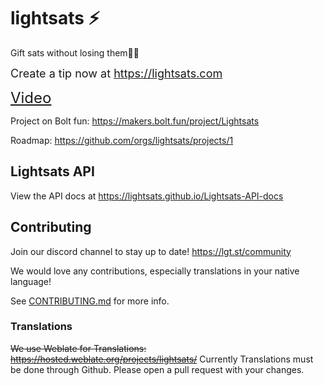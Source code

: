 # lightsats ⚡

Gift sats without losing them✌🏼

<font size="4">Create a tip now at https://lightsats.com</font>

<font size="5">[Video](https://www.youtube.com/watch?v=hX58ynrSNW8&feature=youtu.be)</font>

Project on Bolt fun: https://makers.bolt.fun/project/Lightsats

Roadmap: https://github.com/orgs/lightsats/projects/1

## Lightsats API

View the API docs at https://lightsats.github.io/Lightsats-API-docs

## Contributing

Join our discord channel to stay up to date! https://lgt.st/community

We would love any contributions, especially translations in your native language!

See [CONTRIBUTING.md](CONTRIBUTING.md) for more info.

### Translations

~~We use Weblate for Translations: https://hosted.weblate.org/projects/lightsats/~~
Currently Translations must be done through Github. Please open a pull request with your changes.

